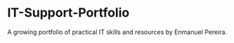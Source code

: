 # IT-Support-Portfolio
A growing portfolio of practical IT skills and resources by Enmanuel Pereira.
